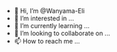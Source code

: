 - 👋 Hi, I’m @Wanyama-Eli
- 👀 I’m interested in ...
- 🌱 I’m currently learning ...
- 💞️ I’m looking to collaborate on ...
- 📫 How to reach me ...

<!---
Wanyama-Eli/Wanyama-Eli is a ✨ special ✨ repository because its `README.md` (this file) appears on your GitHub profile.
You can click the Preview link to take a look at your changes.
--->
